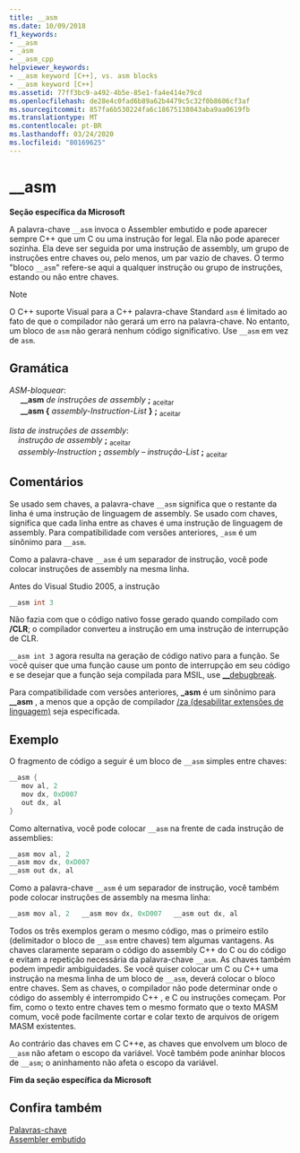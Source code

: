```yaml
---
title: __asm
ms.date: 10/09/2018
f1_keywords:
- __asm
- _asm
- __asm_cpp
helpviewer_keywords:
- __asm keyword [C++], vs. asm blocks
- __asm keyword [C++]
ms.assetid: 77ff3bc9-a492-4b5e-85e1-fa4e414e79cd
ms.openlocfilehash: de28e4c0fad6b89a62b4479c5c32f0b8606cf3af
ms.sourcegitcommit: 857fa6b530224fa6c18675138043aba9aa0619fb
ms.translationtype: MT
ms.contentlocale: pt-BR
ms.lasthandoff: 03/24/2020
ms.locfileid: "80169625"
---
```

# <a name="__asm"></a>__asm

**Seção específica da Microsoft**

A palavra-chave `__asm` invoca o Assembler embutido e pode aparecer sempre C++ que um C ou uma instrução for legal. Ela não pode aparecer sozinha. Ela deve ser seguida por uma instrução de assembly, um grupo de instruções entre chaves ou, pelo menos, um par vazio de chaves. O termo "bloco `__asm`" refere-se aqui a qualquer instrução ou grupo de instruções, estando ou não entre chaves.

> [!NOTE]
> O C++ suporte Visual para a C++ palavra-chave Standard `asm` é limitado ao fato de que o compilador não gerará um erro na palavra-chave. No entanto, um bloco de `asm` não gerará nenhum código significativo. Use `__asm` em vez de `asm`.

## <a name="grammar"></a>Gramática

*ASM-bloquear*:<br/>
&nbsp;&nbsp;&nbsp;&nbsp; **__asm** *de instruções de assembly* **;** <sub>aceitar</sub><br/>
&nbsp;&nbsp;&nbsp;&nbsp; **__asm {** *assembly-Instruction-List* **}** **;** <sub>aceitar</sub>

*lista de instruções de assembly*:<br/>
&nbsp;&nbsp;&nbsp;&nbsp;*instrução de assembly* **;** <sub>aceitar</sub><br/>
&nbsp;&nbsp;&nbsp;&nbsp;*assembly-Instruction* **;** *assembly – instrução-List* **;** <sub>aceitar</sub>

## <a name="remarks"></a>Comentários

Se usado sem chaves, a palavra-chave `__asm` significa que o restante da linha é uma instrução de linguagem de assembly. Se usado com chaves, significa que cada linha entre as chaves é uma instrução de linguagem de assembly. Para compatibilidade com versões anteriores, `_asm` é um sinônimo para `__asm`.

Como a palavra-chave `__asm` é um separador de instrução, você pode colocar instruções de assembly na mesma linha.

Antes do Visual Studio 2005, a instrução

```cpp
__asm int 3
```

Não fazia com que o código nativo fosse gerado quando compilado com **/CLR**; o compilador converteu a instrução em uma instrução de interrupção de CLR.

`__asm int 3` agora resulta na geração de código nativo para a função. Se você quiser que uma função cause um ponto de interrupção em seu código e se desejar que a função seja compilada para MSIL, use [__debugbreak](../../intrinsics/debugbreak.md).

Para compatibilidade com versões anteriores, **_asm** é um sinônimo para **__asm** , a menos que a opção de compilador [/za \(desabilitar extensões de linguagem)](../../build/reference/za-ze-disable-language-extensions.md) seja especificada.

## <a name="example"></a>Exemplo

O fragmento de código a seguir é um bloco de `__asm` simples entre chaves:

```cpp
__asm {
   mov al, 2
   mov dx, 0xD007
   out dx, al
}
```

Como alternativa, você pode colocar `__asm` na frente de cada instrução de assemblies:

```cpp
__asm mov al, 2
__asm mov dx, 0xD007
__asm out dx, al
```

Como a palavra-chave `__asm` é um separador de instrução, você também pode colocar instruções de assembly na mesma linha:

```cpp
__asm mov al, 2   __asm mov dx, 0xD007   __asm out dx, al
```

Todos os três exemplos geram o mesmo código, mas o primeiro estilo (delimitador o bloco de `__asm` entre chaves) tem algumas vantagens. As chaves claramente separam o código do assembly C++ do C ou do código e evitam a repetição necessária da palavra-chave `__asm`. As chaves também podem impedir ambiguidades. Se você quiser colocar um C ou C++ uma instrução na mesma linha de um bloco de `__asm`, deverá colocar o bloco entre chaves. Sem as chaves, o compilador não pode determinar onde o código do assembly é interrompido C++ , e C ou instruções começam. Por fim, como o texto entre chaves tem o mesmo formato que o texto MASM comum, você pode facilmente cortar e colar texto de arquivos de origem MASM existentes.

Ao contrário das chaves em C C++e, as chaves que envolvem um bloco de `__asm` não afetam o escopo da variável. Você também pode aninhar blocos de `__asm`; o aninhamento não afeta o escopo da variável.

**Fim da seção específica da Microsoft**

## <a name="see-also"></a>Confira também

[Palavras-chave](../../cpp/keywords-cpp.md)<br/>
[Assembler embutido](../../assembler/inline/inline-assembler.md)<br/>
